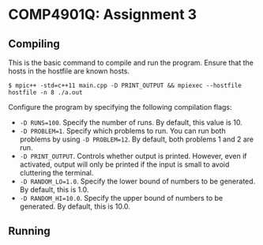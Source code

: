 # COMP4901Q: Assignment 3
## Compiling
This is the basic command to compile and run the program. Ensure that the hosts in the hostfile are known hosts.

```
$ mpic++ -std=c++11 main.cpp -D PRINT_OUTPUT && mpiexec --hostfile hostfile -n 8 ./a.out
```

Configure the program by specifying the following compilation flags:
* `-D RUNS=100`. Specify the number of runs. By default, this value is 10.
* `-D PROBLEM=1`. Specify which problems to run. You can run both problems by using `-D PROBLEM=12`. By default, both problems 1 and 2 are run.
* `-D PRINT_OUTPUT`. Controls whether output is printed. However, even if activated, output will only be printed if the input is small to avoid cluttering the terminal.
* `-D RANDOM_LO=1.0`. Specify the lower bound of numbers to be generated. By default, this is 1.0.
* `-D RANDOM_HI=10.0`. Specify the upper bound of numbers to be generated. By default, this is 10.0.

## Running

<!-- TODO -->


<!--
Useful SSH Commands:
```
ssh user@host
scp -r . user@host:/destination/path
ssh-keygen -q -t rsa -N "" -f ~/.ssh/id_rsa
ssh-copy-id user@host
ssh -o StrictHostKeyChecking=no host
```
-->